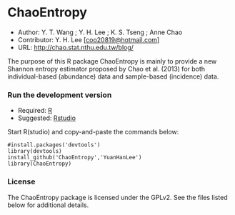 ChaoEntropy
===========

- Author: Y. T. Wang ; Y. H. Lee ; K. S. Tseng ; Anne Chao
- Contributor: Y. H. Lee [coo20819@hotmail.com]
- URL: http://chao.stat.nthu.edu.tw/blog/

The purpose of this R package ChaoEntropy is mainly to provide a new Shannon entropy estimator proposed by Chao et al. (2013) for both individual-based (abundance) data and sample-based (incidence) data.

### Run the development version
- Required: [R](http://www.r-project.org/)
- Suggested: [Rstudio](http://www.rstudio.com/ide/download/)

Start R(studio) and copy-and-paste the commands below:

    #install.packages('devtools')
    library(devtools)
    install_github('ChaoEntropy','YuanHanLee')
    library(ChaoEntropy)

### License
The ChaoEntropy package is licensed under the GPLv2. See the files listed below for additional details.
